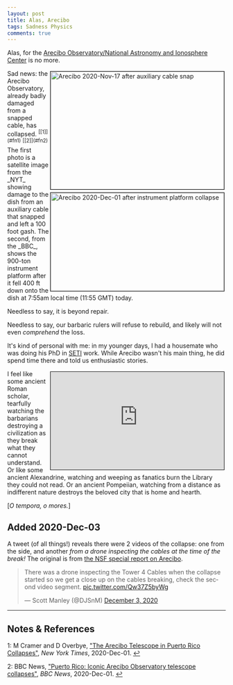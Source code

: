 ```yaml
---
layout: post
title: Alas, Arecibo
tags: Sadness Physics
comments: true
---
```


Alas, for the [Arecibo Observatory/National Astronomy and Ionosphere Center](https://en.wikipedia.org/wiki/Arecibo_Observatory) is no more.  

<img src="{{ site.baseurl }}/images/2020-12-01-alas-arecibo-cable-snap.jpg" width="400" height="271" alt="Arecibo 2020-Nov-17 after auxiliary cable snap" title="Arecibo 2020-Nov-17 after auxiliary cable snap" style="float: right; margin: 3px 3px 3px 3px; border: 1px solid #000000;"/>
<img src="{{ site.baseurl }}/images/2020-12-01-alas-arecibo-instrument-platform-collapse.jpg" width="400" height="226" alt="Arecibo 2020-Dec-01 after instrument platform collapse" title="Arecibo 2020-Dec-01 after instrument platform collapse" style="float: right; margin: 3px 3px 3px 3px; border: 1px solid #000000;"/>
Sad news: the Arecibo Observatory, already badly damaged from a snapped cable, has
collapsed.  <sup id="fn1a">[[1]](#fn1)</sup> <sup id="fn2a">[[2]](#fn2)</sup> The first
photo is a satellite image from the _NYT_ showing damage to the dish from an auxiliary
cable that snapped and left a 100 foot gash.  The second, from the _BBC_, shows the
900-ton instrument platform after it fell 400 ft down onto the dish at 7:55am local time
(11:55 GMT) today.  

Needless to say, it is beyond repair.  

Needless to say, our barbaric rulers will refuse to rebuild, and likely will not even
_comprehend_ the loss.  

It's kind of personal with me: in my younger days, I had a housemate who was doing his PhD
in [SETI](https://en.wikipedia.org/wiki/Search_for_extraterrestrial_intelligence) work.
While Arecibo wasn't his main thing, he did spend time there and told us enthusiastic
stories.  

<iframe width="400" height="225" src="https://www.youtube.com/embed/ytie995zY-Q" allow="accelerometer; encrypted-media; gyroscope; picture-in-picture" allowfullscreen style="float: right; margin: 3px 3px 3px 3px; border: 1px solid #000000;"></iframe>
I feel like some ancient Roman scholar, tearfully watching the barbarians destroying a
civilization as they break what they cannot understand.  Or like some ancient Alexandrine,
watching and weeping as fanatics burn the Library they could not read.  Or an ancient
Pompeiian, watching from a distance as indifferent nature destroys the beloved city that is home
and hearth.  

[_O tempora, o mores._]


## Added 2020-Dec-03

A tweet (of all things!) reveals there were 2 videos of the collapse: one from the side,
and another _from a drone inspecting the cables at the time of the break!_  The original
is from [the NSF special report on Arecibo](https://www.nsf.gov/news/special_reports/arecibo/).  

<blockquote class="twitter-tweet">
  <p lang="en" dir="ltr">There was a drone inspecting the Tower 4 Cables when the collapse
    started so we get a close up on the cables breaking, check the second video segment. 
    <a href="https://t.co/Qw37Z5byWg">pic.twitter.com/Qw37Z5byWg</a>
  </p>
  &mdash; Scott Manley (@DJSnM) 
  <a href="https://twitter.com/DJSnM/status/1334540065201012737?ref_src=twsrc%5Etfw">
    December 3, 2020</a>
  </blockquote> 
<script async src="https://platform.twitter.com/widgets.js" charset="utf-8"></script>

---

## Notes &amp; References  

<a id="fn1">1</a>: M Cramer and D Overbye, ["The Arecibo Telescope in Puerto Rico Collapses"](https://www.nytimes.com/2020/12/01/science/space/arecibo-telescope-puerto-rico.html), _New York Times_, 2020-Dec-01. [↩](#fn1a)  

<a id="fn2">2</a>: BBC News, ["Puerto Rico: Iconic Arecibo Observatory telescope collapses"](https://www.bbc.com/news/world-us-canada-55147973), _BBC News_, 2020-Dec-01. [↩](#fn2a)  
